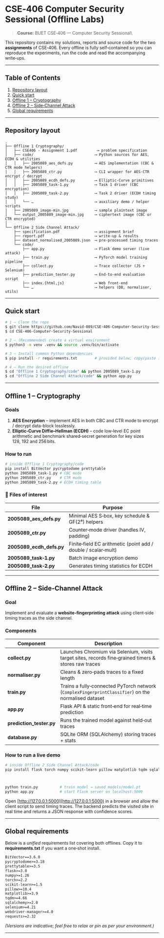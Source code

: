 # CSE‑406 Computer Security Sessional (Offline Labs)

> **Course:** BUET CSE‑406 — Computer Security Sessional\

This repository contains my solutions, reports and source code for the two **assignments** of CSE‑406.  Every offline is fully self‑contained so you can reproduce the experiments, run the code and read the accompanying write‑ups.

---

## Table of Contents

1. [Repository layout](#repository-layout)
2. [Quick start](#quick-start)
3. [Offline 1 – Cryptography](#offline-1--cryptography)
4. [Offline 2 – Side‑Channel Attack](#offline-2--side-channel-attack)
5. [Global requirements](#global-requirements)


---

## Repository layout

```text
.
├── Offline 1 Cryptography/
│   ├── CSE406 - Assignment 1.pdf         ⟶ problem specification
│   ├── code/                            ⟶ Python sources for AES, ECDH & utilities
│   │   ├── 2005089_aes_defs.py          ⟶ AES implementation (CBC & CTR mode helpers)
│   │   ├── 2005089_ctr.py               ⟶ CLI wrapper for AES‑CTR encrypt / decrypt
│   │   ├── 2005089_ecdh_defs.py         ⟶ Elliptic‑Curve primitives
│   │   ├── 2005089_task‑1.py            ⟶ Task 1 driver (CBC encryption)
│   │   ├── 2005089_task‑2.py            ⟶ Task 2 driver (ECDH timing study)
│   │   └── …                            ⟶ auxiliary demo / helper scripts
│   ├── 2005089_image‑min.jpg            ⟶ sample plaintext image
│   └── output_2005089_image‑min.jpg     ⟶ ciphertext image (CBC or CTR encrypted)
│
└── Offline 2 Side Channel Attack/
    ├── specification.pdf                ⟶ assignment brief
    ├── report.pdf                       ⟶ write‑up & results
    ├── dataset_normalised_2005089.json  ⟶ pre‑processed timing traces
    └── code/
        ├── app.py                       ⟶ Flask demo server (live attack)
        ├── train.py                     ⟶ PyTorch model training pipeline
        ├── collect.py                   ⟶ Trace collector (JS + Selenium)
        ├── prediction_tester.py         ⟶ End‑to‑end evaluation script
        ├── index.{html,js}              ⟶ Web front‑end
        └── …                            ⟶ helpers (DB, normaliser, utils)
```

---

## Quick start

```bash
# 1 – Clone the repo
$ git clone https://github.com/Navid-089/CSE-406-Computer-Security-Sessional.git
$ cd CSE-406-Computer-Security-Sessional

# 2 – (Recommended) create a virtual environment
$ python3 -m venv .venv && source .venv/bin/activate

# 3 – Install common Python dependencies
$ pip install -r requirements.txt        # provided below; copy/paste if you prefer

# 4 – Run the desired offline
$ cd "Offline 1 Cryptography/code" && python 2005089_task-1.py
$ cd "Offline 2 Side Channel Attack/code" && python app.py
```

---

## Offline 1 – Cryptography

### Goals

1. **AES Encryption** – implement AES in both CBC and CTR mode to encrypt / decrypt data-block losslessly.
2. **Elliptic‑Curve Diffie–Hellman (ECDH)** – code low‑level EC point arithmetic and benchmark shared‑secret generation for key sizes 128, 192 and 256 bits.

### How to run

```bash
# inside Offline 1 Cryptography/code
pip install BitVector pycryptodome prettytable
python 2005089_task-1.py # CBC mode
python 2005089_ctr.py    # CTR mode
python 2005089_task-2.py # ECDH timing table
```


### 📄 Files of interest

| File                       | Purpose                                                       |
| -------------------------- | ------------------------------------------------------------- |
| **2005089\_aes\_defs.py**  | Minimal AES S‑box, key schedule & GF(2⁸) helpers              |
| **2005089\_ctr.py**        | Counter‑mode driver (handles IV, padding)                     |
| **2005089\_ecdh\_defs.py** | Finite‑field EC arithmetic (point add / double / scalar‑mult) |
| **2005089\_task‑1.py**     | Batch image encryption demo                                   |
| **2005089\_task‑2.py**     | Generates timing statistics for ECDH                          |

---

## Offline 2 – Side‑Channel Attack

### Goal

Implement and evaluate a **website‑fingerprinting attack** using client‑side timing traces as the side channel.

### Components

| Component                 | Description                                                                                          |
| ------------------------- | ---------------------------------------------------------------------------------------------------- |
| **collect.py**            | Launches Chromium via Selenium, visits target sites, records fine‑grained timers & stores raw traces |
| **normaliser.py**         | Cleans & zero‑pads traces to a fixed length                                                          |
| **train.py**              | Trains a fully‑connected PyTorch network (`ComplexFingerprintClassifier`) on the normalised dataset  |
| **app.py**                | Flask API & static front‑end for real‑time prediction                                                |
| **prediction\_tester.py** | Runs the trained model against held‑out traces                                                       |
| **database.py**           | SQLite ORM (SQLAlchemy) storing traces + stats                                                       |

### How to run a live demo

```bash
# inside Offline 2 Side Channel Attack/code
pip install flask torch numpy scikit-learn pillow matplotlib tqdm sqlalchemy selenium webdriver-manager



python train.py          # train model → saved_models/model.pt
python app.py            # start Flask server on localhost:5000
```

Open [http://127.0.0.1:5000](http://127.0.0.1:5000) in a browser and allow the client script to send timing traces. The backend predicts the visited site in real time and returns a JSON response with confidence scores.

---

## Global requirements

Below is a *unified* requirements list covering both offlines. Copy it to **requirements.txt** if you want a one‑shot install.

```txt
BitVector==3.6.0
pycryptodome>=3.18
prettytable>=3.5
flask>=3.0
numpy>=1.26
torch>=2.2
scikit-learn>=1.5
pillow>=10.4
matplotlib>=3.9
tqdm>=4.66
sqlalchemy>=2.0
selenium>=4.21
webdriver-manager>=4.0
requests>=2.32
```

*(Versions are indicative; feel free to relax or pin as per your environment.)*

---


